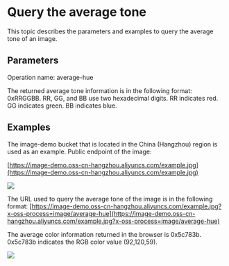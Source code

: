 # Query the average tone

This topic describes the parameters and examples to query the average tone of an image.

## Parameters

Operation name: average-hue

The returned average tone information is in the following format: 0xRRGGBB. RR, GG, and BB use two hexadecimal digits. RR indicates red. GG indicates green. BB indicates blue.

## Examples

The image-demo bucket that is located in the China \(Hangzhou\) region is used as an example. Public endpoint of the image:

[https://image-demo.oss-cn-hangzhou.aliyuncs.com/example.jpg](https://image-demo.oss-cn-hangzhou.aliyuncs.com/example.jpg)

![](https://static-aliyun-doc.oss-cn-hangzhou.aliyuncs.com/assets/img/en-US/5956348951/p2667.jpg)

The URL used to query the average tone of the image is in the following format: [https://image-demo.oss-cn-hangzhou.aliyuncs.com/example.jpg?x-oss-process=image/average-hue](https://image-demo.oss-cn-hangzhou.aliyuncs.com/example.jpg?x-oss-process=image/average-hue)

The average color information returned in the browser is 0x5c783b. 0x5c783b indicates the RGB color value \(92,120,59\).

![](https://static-aliyun-doc.oss-cn-hangzhou.aliyuncs.com/assets/img/en-US/5956348951/p2668.png)

